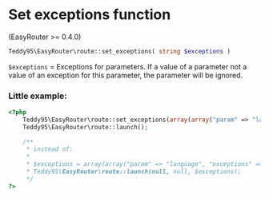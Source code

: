 # Set exceptions function

(EasyRouter >= 0.4.0)

```php
Teddy95\EasyRouter\route::set_exceptions( string $exceptions )
```

```$exceptions``` = Exceptions for parameters. If a value of a parameter not a value of an exception for this parameter, the parameter will be ignored.

### Little example:

```php
<?php
	Teddy95\EasyRouter\route::set_exceptions(array(array("param" => "language", "exceptions" => array("en", "de"))));
	Teddy95\EasyRouter\route::launch();
	
	/**
	 * instead of:
	 *
	 * $exceptions = array(array("param" => "language", "exceptions" => array("en", "de")));
	 * Teddy95\EasyRouter\route::launch(null, null, $exceptions);
	 */
?>
```
